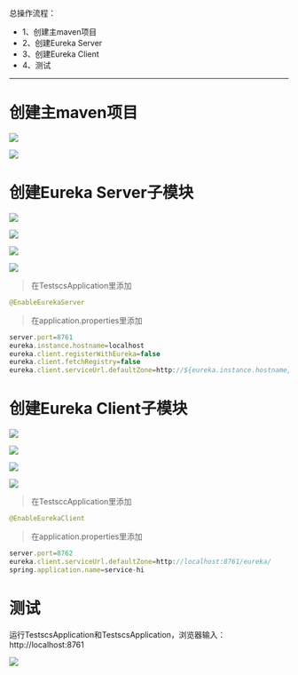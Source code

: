 总操作流程：
- 1、创建主maven项目
- 2、创建Eureka Server
- 3、创建Eureka Client
- 4、测试

***
# 创建主maven项目

![](image/1-1.png)

![](image/1-2.png)

# 创建Eureka Server子模块

![](image/1-3.png)

![](image/1-4.png)

![](image/1-5.png)

![](image/1-6.png)

> 在TestscsApplication里添加
```java
@EnableEurekaServer
```

> 在application.properties里添加

```js
server.port=8761
eureka.instance.hostname=localhost
eureka.client.registerWithEureka=false
eureka.client.fetchRegistry=false
eureka.client.serviceUrl.defaultZone=http://${eureka.instance.hostname}:${server.port}/eureka/


```

# 创建Eureka Client子模块

![](image/1-3.png)

![](image/1-4.png)

![](image/1-7.png)

![](image/1-6.png)

> 在TestsccApplication里添加
```java
@EnableEurekaClient
```

> 在application.properties里添加

```js
server.port=8762
eureka.client.serviceUrl.defaultZone=http://localhost:8761/eureka/
spring.application.name=service-hi

```

# 测试

运行TestscsApplication和TestscsApplication，浏览器输入：http://localhost:8761

![](image/1-8.png)